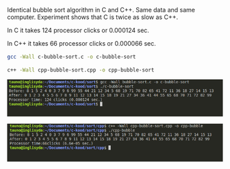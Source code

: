 Identical bubble sort algorithm in C and C++. Same data and same computer. Experiment shows that C is twice as slow as C++.

In C it takes 124 processor clicks or 0.000124 sec.

In C++ it takes 66 processor clicks or 0.000066 sec.

```bash
gcc -Wall c-bubble-sort.c -o c-bubble-sort
```

```bash
c++ -Wall cpp-bubble-sort.cpp -o cpp-bubble-sort
```

![c](img/c-bubble-run.png)

![c++](img/cpp-bubble-run.png)
